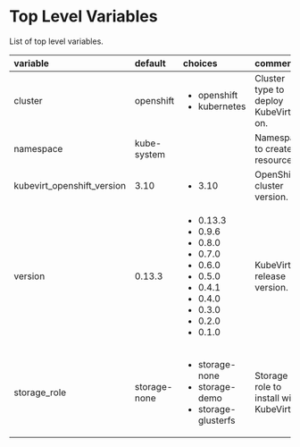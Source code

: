 # Top Level Variables

List of top level variables.

| variable       | default           |choices           | comments  |
|:-------------|:-------------|:----------|:----------|
| cluster| openshift|<ul><li>openshift</li><li>kubernetes</li></ul> |Cluster type to deploy KubeVirt on.|
| namespace|kube-system | |Namespace to create resources.|
| kubevirt_openshift_version | 3.10| <ul><li>3.10</li></ul>|OpenShift cluster version.|
| version |0.13.3|<ul><li>0.13.3</li><li>0.9.6</li><li>0.8.0</li><li>0.7.0</li><li>0.6.0</li><li>0.5.0</li><li>0.4.1</li><li>0.4.0</li><li>0.3.0</li><li>0.2.0</li><li>0.1.0</li></ul>|KubeVirt release version.|
| storage_role | storage-none | <ul><li>storage-none</li><li>storage-demo</li><li>storage-glusterfs</li></ul> | Storage role to install with KubeVirt.|
